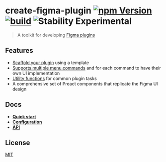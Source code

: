# create-figma-plugin [![npm Version](https://img.shields.io/npm/v/create-figma-plugin.svg)](https://www.npmjs.com/package/create-figma-plugin) [![build](https://github.com/yuanqing/create-figma-plugin/workflows/build/badge.svg)](https://github.com/yuanqing/create-figma-plugin/actions?query=workflow%3Abuild) ![Stability Experimental](https://img.shields.io/badge/stability-experimental-red)

> A toolkit for developing [Figma plugins](https://www.figma.com/plugin-docs/)

## Features

- [Scaffold your plugin](docs/1-quick-start.md#readme) using a template
- [Supports multiple menu commands](docs/2-configuration.md#readme) and for each command to have their own UI implementation
- [Utility functions](docs/3-api.md#readme) for common plugin tasks
- A comprehensive set of Preact components that replicate the Figma UI design

## Docs

- [**Quick start**](docs/1-quick-start.md#readme)
- [**Configuration**](docs/2-configuration.md#readme)
- [**API**](docs/3-api.md#readme)

## License

[MIT](LICENSE.md)
